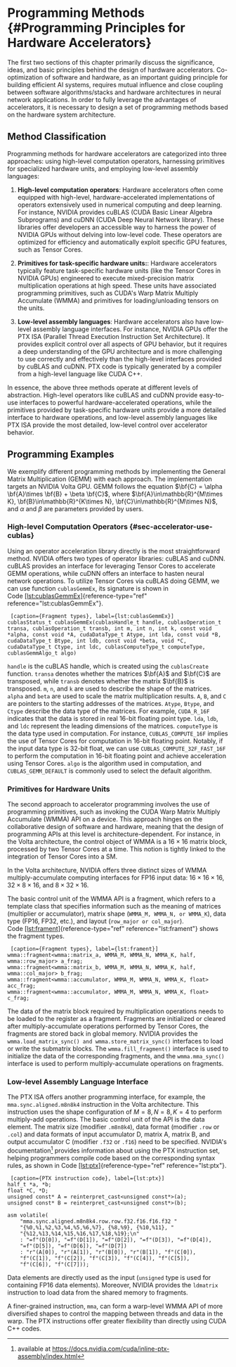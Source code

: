 # Programming Methods {#Programming Principles for Hardware Accelerators}

The first two sections of this chapter primarily discuss the
significance, ideas, and basic principles behind the design of hardware
accelerators. Co-optimization of software and hardware, as an important
guiding principle for building efficient AI systems, requires mutual
influence and close coupling between software algorithms/stacks and
hardware architectures in neural network applications. In order to fully
leverage the advantages of accelerators, it is necessary to design a set
of programming methods based on the hardware system architecture.

## Method Classification

Programming methods for hardware accelerators are categorized into three
approaches: using high-level computation operators, harnessing
primitives for specialized hardware units, and employing low-level
assembly languages:

1.  **High-level computation operators**: Hardware accelerators often
    come equipped with high-level, hardware-accelerated implementations
    of operators extensively used in numerical computing and deep
    learning. For instance, NVIDIA provides cuBLAS (CUDA Basic Linear
    Algebra Subprograms) and cuDNN (CUDA Deep Neural Network library).
    These libraries offer developers an accessible way to harness the
    power of NVIDIA GPUs without delving into low-level code. These
    operators are optimized for efficiency and automatically exploit
    specific GPU features, such as Tensor Cores.

2.  **Primitives for task-specific hardware units:**: Hardware
    accelerators typically feature task-specific hardware units (like
    the Tensor Cores in NVIDIA GPUs) engineered to execute
    mixed-precision matrix multiplication operations at high speed.
    These units have associated programming primitives, such as CUDA's
    Warp Matrix Multiply Accumulate (WMMA) and primitives for
    loading/unloading tensors on the units.

3.  **Low-level assembly languages**: Hardware accelerators also have
    low-level assembly language interfaces. For instance, NVIDIA GPUs
    offer the PTX ISA (Parallel Thread Execution Instruction Set
    Architecture). It provides explicit control over all aspects of GPU
    behavior, but it requires a deep understanding of the GPU
    architecture and is more challenging to use correctly and
    effectively than the high-level interfaces provided by cuBLAS and
    cuDNN. PTX code is typically generated by a compiler from a
    high-level language like CUDA C++.

In essence, the above three methods operate at different levels of
abstraction. High-level operators like cuBLAS and cuDNN provide
easy-to-use interfaces to powerful hardware-accelerated operations,
while the primitives provided by task-specific hardware units provide a
more detailed interface to hardware operations, and low-level assembly
languages like PTX ISA provide the most detailed, low-level control over
accelerator behavior.

## Programming Examples

We exemplify different programming methods by implementing the General
Matrix Multiplication (GEMM) with each approach. The implementation
targets an NVIDIA Volta GPU. GEMM follows the equation
$\bf{C} = \alpha \bf{A}\times \bf{B} + \beta \bf{C}$, where
$\bf{A}\in\mathbb{R}^{M\times K}, \bf{B}\in\mathbb{R}^{K\times N}, \bf{C}\in\mathbb{R}^{M\times N}$,
and $\alpha$ and $\beta$ are parameters provided by users.

### High-level Computation Operators {#sec-accelerator-use-cublas}

Using an operator acceleration library directly is the most
straightforward method. NVIDIA offers two types of operator libraries:
cuBLAS and cuDNN. cuBLAS provides an interface for leveraging Tensor
Cores to accelerate GEMM operations, while cuDNN offers an interface to
hasten neural network operations. To utilize Tensor Cores via cuBLAS
doing GEMM, we can use function `cublasGemmEx`, its signature is shown
in Code [\[lst:cublasGemmEx\]](#lst:cublasGemmEx){reference-type="ref"
reference="lst:cublasGemmEx"}.

     [caption={Fragment types}, label={lst:cublasGemmEx}]
    cublasStatus_t cublasGemmEx(cublasHandle_t handle, cublasOperation_t transa, cublasOperation_t transb, int m, int n, int k, const void *alpha, const void *A, cudaDataType_t Atype, int lda, const void *B, cudaDataType_t Btype, int ldb, const void *beta, void *C, cudaDataType_t Ctype, int ldc, cublasComputeType_t computeType, cublasGemmAlgo_t algo)

`handle` is the cuBLAS handle, which is created using the `cublasCreate`
function. `transa` denotes whether the matrices $\bf{A}$ and $\bf{C}$
are transposed, while `transb` denotes whether the matrix $\bf{B}$ is
transposed. `m`, `n`, and `k` are used to describe the shape of the
matrices. `alpha` and `beta` are used to scale the matrix multiplication
results. `A`, `B`, and `C` are pointers to the starting addresses of the
matrices. `Atype`, `Btype`, and `Ctype` describe the data type of the
matrices. For example, `CUDA_R_16F` indicates that the data is stored in
real 16-bit floating point type. `lda`, `ldb`, and `ldc` represent the
leading dimensions of the matrices. `computeType` is the data type used
in computation. For instance, `CUBLAS_COMPUTE_16F` implies the use of
Tensor Cores for computation in 16-bit floating point. Notably, if the
input data type is 32-bit float, we can use
`CUBLAS_COMPUTE_32F_FAST_16F` to perform the computation in 16-bit
floating point and achieve acceleration using Tensor Cores. `algo` is
the algorithm used in computation, and `CUBLAS_GEMM_DEFAULT` is commonly
used to select the default algorithm.

### Primitives for Hardware Units

The second approach to accelerator programming involves the use of
programming primitives, such as invoking the CUDA Warp Matrix Multiply
Accumulate (WMMA) API on a device. This approach hinges on the
collaborative design of software and hardware, meaning that the design
of programming APIs at this level is architecture-dependent. For
instance, in the Volta architecture, the control object of WMMA is a
$16\times16$ matrix block, processed by two Tensor Cores at a time. This
notion is tightly linked to the integration of Tensor Cores into a SM.

In the Volta architecture, NVIDIA offers three distinct sizes of WMMA
multiply-accumulate computing interfaces for FP16 input data:
$16\times16\times16$, $32\times8\times16$, and $8\times32\times16$.

The basic control unit of the WMMA API is a fragment, which refers to a
template class that specifies information such as the meaning of
matrices (multiplier or accumulator), matrix shape
(`WMMA_M, WMMA_N, or WMMA_K`), data type (FP16, FP32, etc.), and layout
(`row_major or col_major`).
Code [\[lst:frament\]](#lst:frament){reference-type="ref"
reference="lst:frament"} shows the fragment types.

     [caption={Fragment types}, label={lst:frament}]
    wmma::fragment<wmma::matrix_a, WMMA_M, WMMA_N, WMMA_K, half, wmma::row_major> a_frag;
    wmma::fragment<wmma::matrix_b, WMMA_M, WMMA_N, WMMA_K, half, wmma::col_major> b_frag;
    wmma::fragment<wmma::accumulator, WMMA_M, WMMA_N, WMMA_K, float> acc_frag;
    wmma::fragment<wmma::accumulator, WMMA_M, WMMA_N, WMMA_K, float> c_frag;

The data of the matrix block required by multiplication operations needs
to be loaded to the register as a fragment. Fragments are initialized or
cleared after multiply-accumulate operations performed by Tensor Cores,
the fragments are stored back in global memory. NVIDIA provides the
`wmma.load_matrix_sync() and wmma.store_matrix_sync()` interfaces to
load or write the submatrix blocks. The `wmma.fill_fragment()` interface
is used to initialize the data of the corresponding fragments, and the
`wmma.mma_sync()` interface is used to perform multiply-accumulate
operations on fragments.

### Low-level Assembly Language Interface

The PTX ISA offers another programming interface, for example, the
`mma.sync.aligned.m8n8k4` instruction in the Volta architecture. This
instruction uses the shape configuration of $M=8, N=8, K=4$ to perform
multiply-add operations. The basic control unit of the API is the data
element. The matrix size (modifier `.m8n8k4`), data format (modifier
`.row` or `.col`) and data formats of input accumulator D, matrix A,
matrix B, and output accumulator C (modifier `.f32` or `.f16`) need to
be specified. NVIDIA's documentation[^1] provides information about
using the PTX instruction set, helping programmers compile code based on
the corresponding syntax rules, as shown in
Code [\[lst:ptx\]](#lst:ptx){reference-type="ref" reference="lst:ptx"}.

     [caption={PTX instruction code}, label={lst:ptx}]
    half_t *a, *b;
    float *C, *D;
    unsigned const* A = reinterpret_cast<unsigned const*>(a);
    unsigned const* B = reinterpret_cast<unsigned const*>(b);

    asm volatile(
        "mma.sync.aligned.m8n8k4.row.row.f32.f16.f16.f32 "
        "{%0,%1,%2,%3,%4,%5,%6,%7}, {%8,%9}, {%10,%11}, "
        "{%12,%13,%14,%15,%16,%17,%18,%19};\n"
        : "=f"(D[0]), "=f"(D[1]), "=f"(D[2]), "=f"(D[3]), "=f"(D[4]),
        "=f"(D[5]), "=f"(D[6]), "=f"(D[7])
        : "r"(A[0]), "r"(A[1]), "r"(B[0]), "r"(B[1]), "f"(C[0]),
        "f"(C[1]), "f"(C[2]), "f"(C[3]), "f"(C[4]), "f"(C[5]),
        "f"(C[6]), "f"(C[7]));

Data elements are directly used as the input (`unsigned` type is used
for containing FP16 data elements). Moreover, NVIDIA provides the
`ldmatrix` instruction to load data from the shared memory to fragments.

A finer-grained instruction, `mma`, can form a warp-level WMMA API of
more diversified shapes to control the mapping between threads and data
in the warp. The PTX instructions offer greater flexibility than
directly using CUDA C++ codes.

[^1]: available at
    <https://docs.nvidia.com/cuda/inline-ptx-assembly/index.html>
